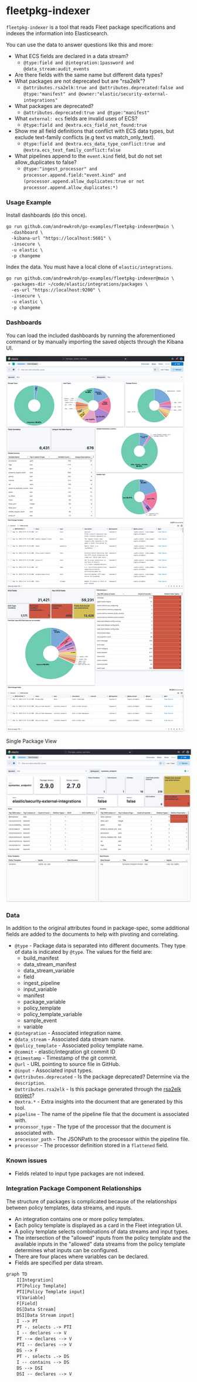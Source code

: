 # fleetpkg-indexer

`fleetpkg-indexer` is a tool that reads Fleet package specifications and indexes the information
into Elasticsearch.

You can use the data to answer questions like this and more:

- What ECS fields are declared in a data stream?
  - `@type:field and @integration:1password and @data_stream:audit_events`
- Are there fields with the same name but different data types?
- What packages are not deprecated but are "rsa2elk"?
  - `@attributes.rsa2elk:true and @attributes.deprecated:false and @type:"manifest" and @owner:"elastic/security-external-integrations"`
- What packages are deprecated?
  - `@attributes.deprecated:true and @type:"manifest"`
- What `external: ecs` fields are invalid uses of ECS?
  - `@type:field and @extra.ecs_field_not_found:true`
- Show me all field definitions that conflict with ECS data types, but exclude
  text-family conflicts (e.g text vs match_only_text).
  - `@type:field and @extra.ecs_data_type_conflict:true and @extra.ecs_text_family_conflict:false`
- What pipelines append to the `event.kind` field, but do not set allow_duplicates to false?
  - `@type:"ingest_processor" and processor.append.field:"event.kind" and (processor.append.allow_duplicates:true or not processor.append.allow_duplicates:*)`

### Usage Example

Install dashboards (do this once).

```shell
go run github.com/andrewkroh/go-examples/fleetpkg-indexer@main \
  -dashboard \
  -kibana-url "https://localhost:5601" \
  -insecure \
  -u elastic \
  -p changeme
```

Index the data. You must have a local clone of `elastic/integrations`.

```shell
go run github.com/andrewkroh/go-examples/fleetpkg-indexer@main \
  -packages-dir ~/code/elastic/integrations/packages \
  -es-url "https://localhost:9200" \
  -insecure \
  -u elastic \
  -p changeme
```

### Dashboards

You can load the included dashboards by running the aforementioned command or
by manually importing the saved objects through the Kibana UI.

![dashboard](overview.png)

Single Package View

![dashboard](single-package.png)

### Data

In addition to the original attributes found in package-spec, some additional
fields are added to the documents to help with pivoting and correlating.

- `@type` - Package data is separated into different documents. They type of data
  is indicated by `@type`. The values for the field are:
    - build_manifest
    - data_stream_manifest
    - data_stream_variable
    - field
    - ingest_pipeline
    - input_variable
    - manifest
    - package_variable
    - policy_template
    - policy_template_variable
    - sample_event
    - variable
- `@integration` - Associated integration name.
- `@data_stream` - Associated data stream name.
- `@policy_template` - Associated policy template name.
- `@commit` - elastic/integration git commit ID
- `@timestamp` - Timestamp of the git commit.
- `@url` - URL pointing to source file in GitHub.
- `@input` - Associated input types.
- `@attributes.deprecated` - Is the package deprecated? Determine via the `description`.
- `@attributes.rsa2elk` - Is this package generated through the [rsa2elk project](https://github.com/adriansr/nwdevice2filebeat)?
- `@extra.*` - Extra insights into the document that are generated by this tool.
- `pipeline` - The name of the pipeline file that the document is associated with.
- `processor_type` - The type of the processor that the document is associated with.
- `processor_path` - The JSONPath to the processor within the pipeline file.
- `processor` - The processor definition stored in a `flattened` field.

### Known issues

- Fields related to input type packages are not indexed.

### Integration Package Component Relationships

The structure of packages is complicated because of the relationships
between policy templates, data streams, and inputs.

- An integration contains one or more policy templates.
- Each policy template is displayed as a card in the Fleet integration UI.
- A policy template selects combinations of data streams and input types.
- The intersection of the "allowed" inputs from the policy template and the
available inputs in the "allowed" data streams from the policy template
determines what inputs can be configured.
- There are four places where variables can be declared.
- Fields are specified per data stream.

```mermaid
graph TD
    I[Integration]
    PT[Policy Template]
    PTI[Policy Template input]
    V[Variable]
    F[Field]
    DS[Data Stream]
    DSI[Data Stream input]
    I --> PT
    PT -. selects .-> PTI
    I -- declares --> V
    PT --= declares --> V
    PTI -- declares --> V
    DS --> F
    PT -. selects .-> DS
    I -- contains --> DS
    DS --> DSI
    DSI -- declares --> V
```
